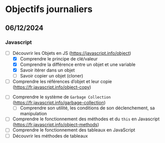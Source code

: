 # Objectifs journaliers

## 06/12/2024

### Javascript

- [ ] Découvrir les Objets en JS (https://javascript.info/object)
  - [x] Comprendre le principe de clé/valeur
  - [x] Comprendre la différence entre un objet et une variable
  - [x] Savoir itérer dans un objet
  - [ ] Savoir copier un objet (cloner)
- [ ] Comprendre les références d’objet et leur copie (https://fr.javascript.info/object-copy)

* [ ] Comprendre le système de `Garbage Collection` (https://fr.javascript.info/garbage-collection)
  - [ ] Comprendre son utilité, les conditions de son déclenchement, sa manipulation
* [ ] Comprendre le fonctionnement des méthodes et du `this` en Javascript (https://fr.javascript.info/object-methods)
* [ ] Comprendre le fonctionnement des tableaux en JavaScript
* [ ] Découvrir les méthodes de tableaux
